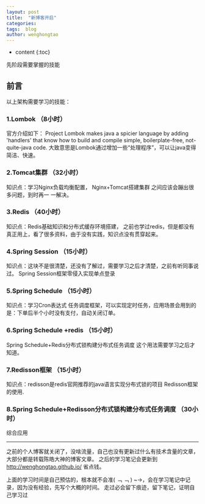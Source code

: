 ```yaml
---
layout: post
title:  "新博客开启"
categories: 
tags:  blog 
author: wenghongtao
---
```


* content
{:toc}



先阶段需要掌握的技能




## 前言

以上架构需要学习的技能：

### 1.Lombok    （8小时）
官方介绍如下：
Project Lombok makes java a spicier language by adding 'handlers' that know how to build and compile simple, boilerplate-free, not-quite-java code.
大致意思是Lombok通过增加一些“处理程序”，可以让java变得简洁、快速。

### 2.Tomcat集群  （32小时）
知识点：学习Nginx负载均衡配置， Nginx+Tomcat搭建集群
之间应该会蹦出很多问题，到时再一 一解决。

### 3.Redis             （40小时）
知识点：Redis基础知识和分布式缓存环境搭建，
之前也学过redis，但是都没有真正用上，看了很多资料，由于没有实践，知识点没有贯穿起来。

### 4.Spring Session   （15小时）
知识点：这块不是很清楚，还没有了解过，需要学习之后才清楚，之前有听同事说过。
Spring Session框架零侵入实现单点登录

### 5.Spring Schedule   （15小时）
知识点：学习Cron表达式
任务调度框架，可以实现定时任务，应用场景会用到的是：下单后半个小时没有支付，自动关闭订单。

### 6.Spring Schedule +redis  （15小时）
Spring Schedule+Redis分布式锁构建分布式任务调度
这个用法需要学习之后才知道。

### 7.Redisson框架   （15小时）
知识点：redisson是redis官网推荐的java语言实现分布式锁的项目
Redisson框架的使用.

### 8.Spring Schedule+Redisson分布式锁构建分布式任务调度  （30小时）
综合应用

---
之前的个人博客就关闭了，没啥流量，自己也没有更新过什么有技术含量的文章，大部分都是转载陈皓大神的博客文章。
之后的学习笔记会更新到 http://wenghongtao.github.io/   省点钱。

上面的学习时间是自己预估的，根本就不会准( ﹁ ﹁ ) ~→，会在学习笔记中记录，因为没有经验，先写个大概的时间。
走过必会留下痕迹，留下笔记，证明自己学习过









